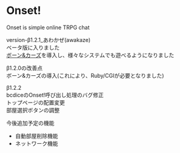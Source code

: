 # Onset!

Onset is simple online TRPG chat

version-β1.2.1_あわかぜ(awakaze)  
ベータ版に入りました  
[ボーン&カーズ](https://github.com/torgtaitai/BCDice)を導入し、様々なシステムでも遊べるようになりました  
  
β1.2.0の改善点  
ボーン&カーズの導入(これにより、Ruby/CGIが必要となりました)
  
β1.2.2  
bcdiceのOnset!呼び出し処理のバグ修正  
トップページの配置変更  
部屋選択ボタンの調整  
  
今後追加予定の機能
+ 自動部屋削除機能
+ ネットワーク機能

